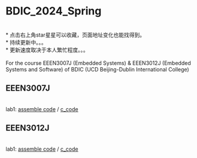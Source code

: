 # BDIC_2024_Spring

<br> * 点击右上角star星星可以收藏，页面地址变化也能找得到。
<br> * 持续更新中。。。
<br> * 更新速度取决于本人繁忙程度。。。
<br>
<br> For the course EEEN3007J (Embedded Systems) & EEEN3012J (Embedded Systems and Software) of BDIC (UCD Beijing-Dublin International College)

## EEEN3007J
<br> lab1: [assemble code](./C8051F/Lab1/key2led_asm.asm) / [c_code](./C8051F/Lab1/key2led_c.c)

## EEEN3012J
<br> lab1: [assemble code](./C8051F/Lab1/key2led_asm.asm) / [c_code](./C8051F/Lab1/key2led_c.c)

